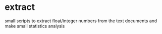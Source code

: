 # extract
small scripts to extract float/integer numbers from the text documents and make small statistics analysis
